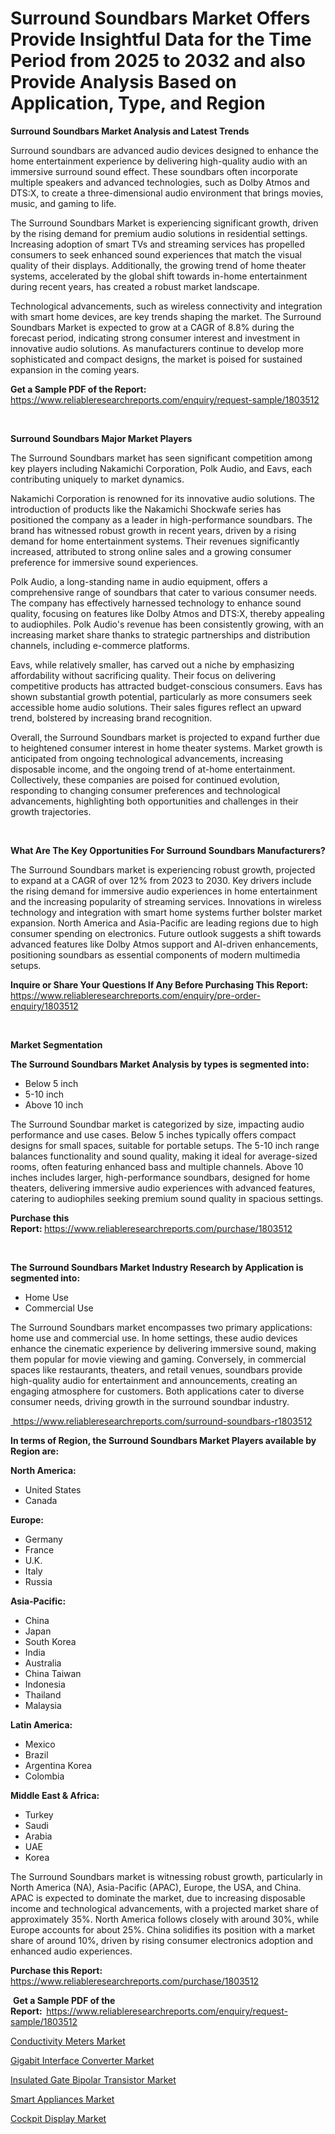 <p><h1>Surround Soundbars Market Offers Provide Insightful Data for the Time Period from 2025 to 2032 and also Provide Analysis Based on Application, Type, and Region</h1></p><p><strong>Surround Soundbars Market Analysis and Latest Trends</strong></p>
<p><p>Surround soundbars are advanced audio devices designed to enhance the home entertainment experience by delivering high-quality audio with an immersive surround sound effect. These soundbars often incorporate multiple speakers and advanced technologies, such as Dolby Atmos and DTS:X, to create a three-dimensional audio environment that brings movies, music, and gaming to life.</p><p>The Surround Soundbars Market is experiencing significant growth, driven by the rising demand for premium audio solutions in residential settings. Increasing adoption of smart TVs and streaming services has propelled consumers to seek enhanced sound experiences that match the visual quality of their displays. Additionally, the growing trend of home theater systems, accelerated by the global shift towards in-home entertainment during recent years, has created a robust market landscape.</p><p>Technological advancements, such as wireless connectivity and integration with smart home devices, are key trends shaping the market. The Surround Soundbars Market is expected to grow at a CAGR of 8.8% during the forecast period, indicating strong consumer interest and investment in innovative audio solutions. As manufacturers continue to develop more sophisticated and compact designs, the market is poised for sustained expansion in the coming years.</p></p>
<p><strong>Get a Sample PDF of the Report:&nbsp;</strong> <a href="https://www.reliableresearchreports.com/enquiry/request-sample/1803512?utm_campaign=8&utm_medium=2&utm_source=Github&utm_content=ia&utm_term=11022025&utm_id=surround-soundbars">https://www.reliableresearchreports.com/enquiry/request-sample/1803512</a></p>
<p>&nbsp;</p>
<p><strong>Surround Soundbars Major Market Players</strong></p>
<p><p>The Surround Soundbars market has seen significant competition among key players including Nakamichi Corporation, Polk Audio, and Eavs, each contributing uniquely to market dynamics.</p><p>Nakamichi Corporation is renowned for its innovative audio solutions. The introduction of products like the Nakamichi Shockwafe series has positioned the company as a leader in high-performance soundbars. The brand has witnessed robust growth in recent years, driven by a rising demand for home entertainment systems. Their revenues significantly increased, attributed to strong online sales and a growing consumer preference for immersive sound experiences.</p><p>Polk Audio, a long-standing name in audio equipment, offers a comprehensive range of soundbars that cater to various consumer needs. The company has effectively harnessed technology to enhance sound quality, focusing on features like Dolby Atmos and DTS:X, thereby appealing to audiophiles. Polk Audio's revenue has been consistently growing, with an increasing market share thanks to strategic partnerships and distribution channels, including e-commerce platforms.</p><p>Eavs, while relatively smaller, has carved out a niche by emphasizing affordability without sacrificing quality. Their focus on delivering competitive products has attracted budget-conscious consumers. Eavs has shown substantial growth potential, particularly as more consumers seek accessible home audio solutions. Their sales figures reflect an upward trend, bolstered by increasing brand recognition.</p><p>Overall, the Surround Soundbars market is projected to expand further due to heightened consumer interest in home theater systems. Market growth is anticipated from ongoing technological advancements, increasing disposable income, and the ongoing trend of at-home entertainment. Collectively, these companies are poised for continued evolution, responding to changing consumer preferences and technological advancements, highlighting both opportunities and challenges in their growth trajectories.</p></p>
<p>&nbsp;</p>
<p><strong>What Are The Key Opportunities For Surround Soundbars Manufacturers?</strong></p>
<p><p>The Surround Soundbars market is experiencing robust growth, projected to expand at a CAGR of over 12% from 2023 to 2030. Key drivers include the rising demand for immersive audio experiences in home entertainment and the increasing popularity of streaming services. Innovations in wireless technology and integration with smart home systems further bolster market expansion. North America and Asia-Pacific are leading regions due to high consumer spending on electronics. Future outlook suggests a shift towards advanced features like Dolby Atmos support and AI-driven enhancements, positioning soundbars as essential components of modern multimedia setups.</p></p>
<p><strong>Inquire or Share Your Questions If Any Before Purchasing This Report:</strong> <a href="https://www.reliableresearchreports.com/enquiry/pre-order-enquiry/1803512?utm_campaign=8&utm_medium=2&utm_source=Github&utm_content=ia&utm_term=11022025&utm_id=surround-soundbars">https://www.reliableresearchreports.com/enquiry/pre-order-enquiry/1803512</a></p>
<p>&nbsp;</p>
<p><strong>Market Segmentation</strong></p>
<p><strong>The Surround Soundbars Market Analysis by types is segmented into:</strong></p>
<p><ul><li>Below 5 inch</li><li>5-10 inch</li><li>Above 10 inch</li></ul></p>
<p><p>The Surround Soundbar market is categorized by size, impacting audio performance and use cases. Below 5 inches typically offers compact designs for small spaces, suitable for portable setups. The 5-10 inch range balances functionality and sound quality, making it ideal for average-sized rooms, often featuring enhanced bass and multiple channels. Above 10 inches includes larger, high-performance soundbars, designed for home theaters, delivering immersive audio experiences with advanced features, catering to audiophiles seeking premium sound quality in spacious settings.</p></p>
<p><strong>Purchase this Report:&nbsp;</strong><a href="https://www.reliableresearchreports.com/purchase/1803512?utm_campaign=8&utm_medium=2&utm_source=Github&utm_content=ia&utm_term=11022025&utm_id=surround-soundbars">https://www.reliableresearchreports.com/purchase/1803512</a></p>
<p>&nbsp;</p>
<p><strong>The Surround Soundbars Market Industry Research by Application is segmented into:</strong></p>
<p><ul><li>Home Use</li><li>Commercial Use</li></ul></p>
<p><p>The Surround Soundbars market encompasses two primary applications: home use and commercial use. In home settings, these audio devices enhance the cinematic experience by delivering immersive sound, making them popular for movie viewing and gaming. Conversely, in commercial spaces like restaurants, theaters, and retail venues, soundbars provide high-quality audio for entertainment and announcements, creating an engaging atmosphere for customers. Both applications cater to diverse consumer needs, driving growth in the surround soundbar industry.</p></p>
<p><a href="https://www.reliableresearchreports.com/surround-soundbars-r1803512?utm_campaign=8&utm_medium=2&utm_source=Github&utm_content=ia&utm_term=11022025&utm_id=surround-soundbars">&nbsp;https://www.reliableresearchreports.com/surround-soundbars-r1803512</a></p>
<p><strong>In terms of Region, the Surround Soundbars Market Players available by Region are:</strong></p>
<p>
    <p> <strong> North America: </strong>
        <ul>
            <li>United States</li>
            <li>Canada</li>
        </ul>
        </p> 
    <p> <strong> Europe: </strong>
        <ul>
            <li>Germany</li>
            <li>France</li>
            <li>U.K.</li>
            <li>Italy</li>
            <li>Russia</li>
        </ul>
        </p> 
    <p> <strong> Asia-Pacific: </strong>
        <ul>
            <li>China</li>
            <li>Japan</li>
            <li>South Korea</li>
            <li>India</li>
            <li>Australia</li>
            <li>China Taiwan</li>
            <li>Indonesia</li>
            <li>Thailand</li>
            <li>Malaysia</li>
        </ul>
        </p> 
    <p> <strong> Latin America: </strong>
        <ul>
            <li>Mexico</li>
            <li>Brazil</li>
            <li>Argentina Korea</li>
            <li>Colombia</li>
        </ul>
        </p> 
    <p> <strong> Middle East & Africa: </strong>
        <ul>
            <li>Turkey</li>
            <li>Saudi</li>
            <li>Arabia</li>
            <li>UAE</li>
            <li>Korea</li>
        </ul>
    </p>
    </p>
<p><p>The Surround Soundbars market is witnessing robust growth, particularly in North America (NA), Asia-Pacific (APAC), Europe, the USA, and China. APAC is expected to dominate the market, due to increasing disposable income and technological advancements, with a projected market share of approximately 35%. North America follows closely with around 30%, while Europe accounts for about 25%. China solidifies its position with a market share of around 10%, driven by rising consumer electronics adoption and enhanced audio experiences.</p></p>
<p><strong>Purchase this Report: </strong><a href="https://www.reliableresearchreports.com/purchase/1803512?utm_campaign=8&utm_medium=2&utm_source=Github&utm_content=ia&utm_term=11022025&utm_id=surround-soundbars">https://www.reliableresearchreports.com/purchase/1803512</a></p>
<p>&nbsp;<strong>Get a Sample PDF of the Report:&nbsp;&nbsp;</strong><a href="https://www.reliableresearchreports.com/enquiry/request-sample/1803512?utm_campaign=8&utm_medium=2&utm_source=Github&utm_content=ia&utm_term=11022025&utm_id=surround-soundbars">https://www.reliableresearchreports.com/enquiry/request-sample/1803512</a></p>
<p><strong></strong></p>
<p><p><a href="https://github.com/kaqiewan/Market-Research-Report-List-1/blob/main/conductivity-meters-market.md?utm_campaign=8&utm_medium=2&utm_source=Github&utm_content=ia&utm_term=11022025&utm_id=surround-soundbars">Conductivity Meters Market</a></p><p><a href="https://github.com/elodielamto06/Market-Research-Report-List-1/blob/main/gigabit-interface-converter-market.md?utm_campaign=8&utm_medium=2&utm_source=Github&utm_content=ia&utm_term=11022025&utm_id=surround-soundbars">Gigabit Interface Converter Market</a></p><p><a href="https://github.com/ezahdyre/Market-Research-Report-List-1/blob/main/insulated-gate-bipolar-transistor-market.md?utm_campaign=8&utm_medium=2&utm_source=Github&utm_content=ia&utm_term=11022025&utm_id=surround-soundbars">Insulated Gate Bipolar Transistor Market</a></p><p><a href="https://github.com/verikaahova/Market-Research-Report-List-1/blob/main/smart-appliances-market.md?utm_campaign=8&utm_medium=2&utm_source=Github&utm_content=ia&utm_term=11022025&utm_id=surround-soundbars">Smart Appliances Market</a></p><p><a href="https://github.com/taxyevgwlle/Market-Research-Report-List-1/blob/main/cockpit-display-market.md?utm_campaign=8&utm_medium=2&utm_source=Github&utm_content=ia&utm_term=11022025&utm_id=surround-soundbars">Cockpit Display Market</a></p></p>